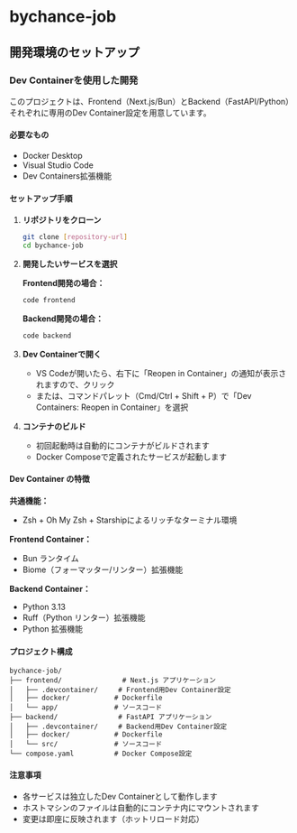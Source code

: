 # bychance-job

## 開発環境のセットアップ

### Dev Containerを使用した開発

このプロジェクトは、Frontend（Next.js/Bun）とBackend（FastAPI/Python）それぞれに専用のDev Container設定を用意しています。

#### 必要なもの

- Docker Desktop
- Visual Studio Code
- Dev Containers拡張機能

#### セットアップ手順

1. **リポジトリをクローン**
   ```bash
   git clone [repository-url]
   cd bychance-job
   ```

2. **開発したいサービスを選択**

   **Frontend開発の場合：**
   ```bash
   code frontend
   ```

   **Backend開発の場合：**
   ```bash
   code backend
   ```

3. **Dev Containerで開く**
   - VS Codeが開いたら、右下に「Reopen in Container」の通知が表示されますので、クリック
   - または、コマンドパレット（Cmd/Ctrl + Shift + P）で「Dev Containers: Reopen in Container」を選択

4. **コンテナのビルド**
   - 初回起動時は自動的にコンテナがビルドされます
   - Docker Composeで定義されたサービスが起動します

#### Dev Container の特徴

**共通機能：**
- Zsh + Oh My Zsh + Starshipによるリッチなターミナル環境

**Frontend Container：**
- Bun ランタイム
- Biome（フォーマッター/リンター）拡張機能

**Backend Container：**
- Python 3.13
- Ruff（Python リンター）拡張機能
- Python 拡張機能

#### プロジェクト構成

```
bychance-job/
├── frontend/               # Next.js アプリケーション
│   ├── .devcontainer/     # Frontend用Dev Container設定
│   ├── docker/           # Dockerfile
│   └── app/              # ソースコード
├── backend/               # FastAPI アプリケーション
│   ├── .devcontainer/     # Backend用Dev Container設定
│   ├── docker/           # Dockerfile
│   └── src/              # ソースコード
└── compose.yaml          # Docker Compose設定
```

#### 注意事項

- 各サービスは独立したDev Containerとして動作します
- ホストマシンのファイルは自動的にコンテナ内にマウントされます
- 変更は即座に反映されます（ホットリロード対応）
